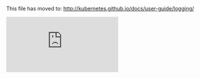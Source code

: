 <!-- BEGIN MUNGE: UNVERSIONED_WARNING -->


<!-- END MUNGE: UNVERSIONED_WARNING -->

This file has moved to: http://kubernetes.github.io/docs/user-guide/logging/




<!-- BEGIN MUNGE: IS_VERSIONED -->
<!-- TAG IS_VERSIONED -->
<!-- END MUNGE: IS_VERSIONED -->


<!-- BEGIN MUNGE: GENERATED_ANALYTICS -->
[![Analytics](https://kubernetes-site.appspot.com/UA-36037335-10/GitHub/docs/user-guide/logging.md?pixel)]()
<!-- END MUNGE: GENERATED_ANALYTICS -->
